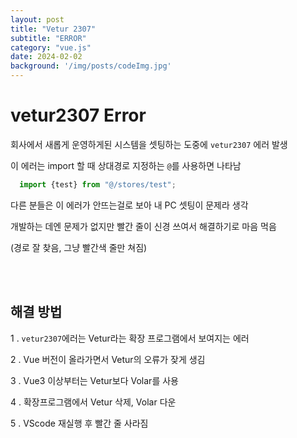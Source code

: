 ```yaml
---
layout: post
title: "Vetur 2307"
subtitle: "ERROR"
category: "vue.js"
date: 2024-02-02
background: '/img/posts/codeImg.jpg'
---
```


# vetur2307 Error

회사에서 새롭게 운영하게된 시스템을 셋팅하는 도중에 `vetur2307` 에러 발생

이 에러는 import 할 때 상대경로 지정하는 `@`를 사용하면 나타남

```javascript
  import {test} from "@/stores/test";
```

다른 분들은 이 에러가 안뜨는걸로 보아 내 PC 셋팅이 문제라 생각

개발하는 데엔 문제가 없지만 빨간 줄이 신경 쓰여서 해결하기로 마음 먹음 

(경로 잘 찾음, 그냥 빨간색 줄만 쳐짐)

<br>
<br>

## 해결 방법

1 . `vetur2307`에러는 Vetur라는 확장 프로그램에서 보여지는 에러

2 . Vue 버전이 올라가면서 Vetur의 오류가 잦게 생김

3 . Vue3 이상부터는 Vetur보다 Volar를 사용

4 . 확장프로그램에서 Vetur 삭제, Volar 다운

5 . VScode 재실행 후 빨간 줄 사라짐

<br> 
<br> 
<br>
